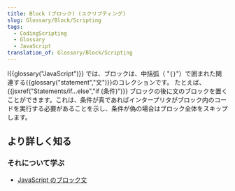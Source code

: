 ```yaml
---
title: Block (ブロック) (スクリプティング)
slug: Glossary/Block/Scripting
tags:
  - CodingScripting
  - Glossary
  - JavaScript
translation_of: Glossary/Block/Scripting
---
```

I{{glossary("JavaScript")}} では、ブロックは、中括弧（ "`{}`"）で囲まれた関連する{{glossary("statement","文")}}のコレクションです。 たとえば、{{jsxref("Statements/if...else","if (条件)")}} ブロックの後に文のブロックを置くことができます。これは、条件が真であればインタープリタがブロック内のコードを実行する必要があることを示し、条件が偽の場合はブロック全体をスキップします。

## より詳しく知る

### それについて学ぶ

- [JavaScript のブロック文](/ja/docs/Web/JavaScript/Reference/Statements/block)
